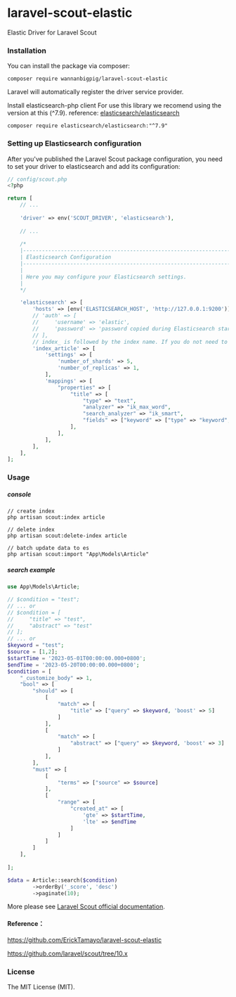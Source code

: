 # laravel-scout-elastic
Elastic Driver for Laravel Scout

### Installation
You can install the package via composer:

```shell
composer require wannanbigpig/laravel-scout-elastic
```

Laravel will automatically register the driver service provider.

Install elasticsearch-php client
For use this library we recomend using the version at this (^7.9). reference: [elasticsearch/elasticsearch](https://github.com/elastic/elasticsearch-php/tree/7.9)

```shell
composer require elasticsearch/elasticsearch:"^7.9"
```

### Setting up Elasticsearch configuration
After you've published the Laravel Scout package configuration, you need to set your driver to elasticsearch and add its configuration:
```php
// config/scout.php
<?php

return [
    // ...
    
    'driver' => env('SCOUT_DRIVER', 'elasticsearch'),
    
    // ...
    
    /*
    |--------------------------------------------------------------------------
    | Elasticsearch Configuration
    |--------------------------------------------------------------------------
    |
    | Here you may configure your Elasticsearch settings.
    |
    */

    'elasticsearch' => [
        'hosts' => [env('ELASTICSEARCH_HOST', 'http://127.0.0.1:9200')],
        // 'auth' => [
        //     'username' => 'elastic',
        //     'password' => 'password copied during Elasticsearch start',
        // ],
        // index_ is followed by the index name. If you do not need to customize the index analyzer, skip the following Settings
        'index_article' => [
            'settings' => [
                'number_of_shards' => 5,
                'number_of_replicas' => 1,
            ],
            'mappings' => [
                "properties" => [
                    "title" => [
                        "type" => "text",
                        "analyzer" => "ik_max_word",
                        "search_analyzer" => "ik_smart",
                        "fields" => ["keyword" => ["type" => "keyword", "ignore_above" => 256]],
                    ],
                ],
            ],
        ],
    ],
];
```
### Usage
##### console
```shell
// create index
php artisan scout:index article

// delete index
php artisan scout:delete-index article

// batch update data to es
php artisan scout:import "App\Models\Article"

```
##### search example
```php
use App\Models\Article;

// $condition = "test";
// ... or
// $condition = [
//     "title" => "test",
//     "abstract" => "test"
// ];
// ... or
$keyword = "test";
$source = [1,2];
$startTime = '2023-05-01T00:00:00.000+0800';
$endTime = '2023-05-20T00:00:00.000+0800';
$condition = [
    "_customize_body" => 1,
    "bool" => [
        "should" => [
            [
                "match" => [
                    "title" => ["query" => $keyword, 'boost' => 5]
                ]
            ],
            [
                "match" => [
                    "abstract" => ["query" => $keyword, 'boost' => 3]
                ]
            ],
        ],
        "must" => [
            [
                "terms" => ["source" => $source]
            ],
            [
                "range" => [
                    "created_at" => [
                        'gte' => $startTime,
                        'lte' => $endTime
                    ]
                ]
            ]
        ]
    ],
     
];

$data = Article::search($condition)
        ->orderBy('_score', 'desc')
        ->paginate(10);
```
More please see [Laravel Scout official documentation](https://laravel.com/docs/10.x/scout).

#### Reference：
https://github.com/ErickTamayo/laravel-scout-elastic

https://github.com/laravel/scout/tree/10.x

### License
The MIT License (MIT).